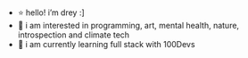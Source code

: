 - ⭐️ hello! i’m drey :]
- 🧠 i am interested in programming, art, mental health, nature, introspection and climate tech
- 🌱 i am currently learning full stack with 100Devs

<!---
dreymotoh/dreymotoh is a ✨ special ✨ repository because its `README.md` (this file) appears on your GitHub profile.
You can click the Preview link to take a look at your changes.
--->

